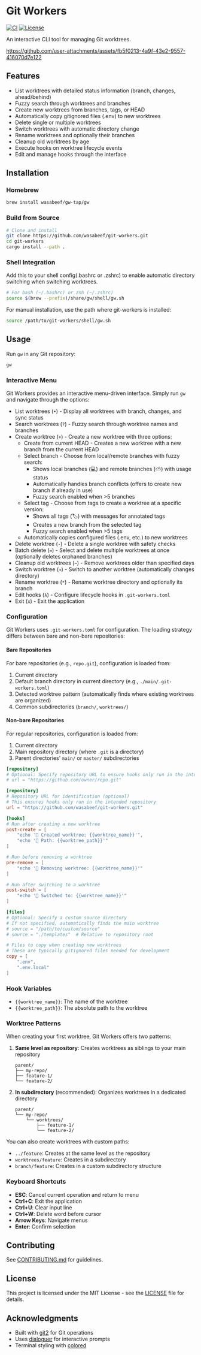 # Git Workers

[![CI](https://github.com/wasabeef/git-workers/actions/workflows/ci.yml/badge.svg)](https://github.com/wasabeef/git-workers/actions/workflows/ci.yml)
[![License](https://img.shields.io/badge/license-MIT-blue.svg)](LICENSE)

An interactive CLI tool for managing Git worktrees.

<https://github.com/user-attachments/assets/fb5f0213-4a9f-43e2-9557-416070d7e122>

## Features

- List worktrees with detailed status information (branch, changes, ahead/behind)
- Fuzzy search through worktrees and branches
- Create new worktrees from branches, tags, or HEAD
- Automatically copy gitignored files (.env) to new worktrees
- Delete single or multiple worktrees
- Switch worktrees with automatic directory change
- Rename worktrees and optionally their branches
- Cleanup old worktrees by age
- Execute hooks on worktree lifecycle events
- Edit and manage hooks through the interface

## Installation

### Homebrew

```bash
brew install wasabeef/gw-tap/gw
```

### Build from Source

```bash
# Clone and install
git clone https://github.com/wasabeef/git-workers.git
cd git-workers
cargo install --path .
```

### Shell Integration

Add this to your shell config(.bashrc or .zshrc) to enable automatic directory switching when switching worktrees.

```bash
# For bash (~/.bashrc) or zsh (~/.zshrc)
source $(brew --prefix)/share/gw/shell/gw.sh
```

For manual installation, use the path where git-workers is installed:

```bash
source /path/to/git-workers/shell/gw.sh
```

## Usage

Run `gw` in any Git repository:

```bash
gw
```

### Interactive Menu

Git Workers provides an interactive menu-driven interface. Simply run `gw` and navigate through the options:

- List worktrees (`•`) - Display all worktrees with branch, changes, and sync status
- Search worktrees (`?`) - Fuzzy search through worktree names and branches
- Create worktree (`+`) - Create a new worktree with three options:
  - Create from current HEAD - Creates a new worktree with a new branch from the current HEAD
  - Select branch - Choose from local/remote branches with fuzzy search:
    - Shows local branches (💻) and remote branches (⛅️) with usage status
    - Automatically handles branch conflicts (offers to create new branch if already in use)
    - Fuzzy search enabled when >5 branches
  - Select tag - Choose from tags to create a worktree at a specific version:
    - Shows all tags (🏷️) with messages for annotated tags
    - Creates a new branch from the selected tag
    - Fuzzy search enabled when >5 tags
  - Automatically copies configured files (.env, etc.) to new worktrees
- Delete worktree (`-`) - Delete a single worktree with safety checks
- Batch delete (`=`) - Select and delete multiple worktrees at once (optionally deletes orphaned branches)
- Cleanup old worktrees (`~`) - Remove worktrees older than specified days
- Switch worktree (`→`) - Switch to another worktree (automatically changes directory)
- Rename worktree (`*`) - Rename worktree directory and optionally its branch
- Edit hooks (`λ`) - Configure lifecycle hooks in `.git-workers.toml`
- Exit (`x`) - Exit the application

### Configuration

Git Workers uses `.git-workers.toml` for configuration. The loading strategy differs between bare and non-bare repositories:

#### Bare Repositories

For bare repositories (e.g., `repo.git`), configuration is loaded from:

1. Current directory
2. Default branch directory in current directory (e.g., `./main/.git-workers.toml`)
3. Detected worktree pattern (automatically finds where existing worktrees are organized)
4. Common subdirectories (`branch/`, `worktrees/`)

#### Non-bare Repositories

For regular repositories, configuration is loaded from:

1. Current directory
2. Main repository directory (where `.git` is a directory)
3. Parent directories' `main/` or `master/` subdirectories

```toml
[repository]
# Optional: Specify repository URL to ensure hooks only run in the intended repository
# url = "https://github.com/owner/repo.git"

[repository]
# Repository URL for identification (optional)
# This ensures hooks only run in the intended repository
url = "https://github.com/wasabeef/git-workers.git"

[hooks]
# Run after creating a new worktree
post-create = [
    "echo '🤖 Created worktree: {{worktree_name}}'",
    "echo '🤖 Path: {{worktree_path}}'"
]

# Run before removing a worktree
pre-remove = [
    "echo '🤖 Removing worktree: {{worktree_name}}'"
]

# Run after switching to a worktree
post-switch = [
    "echo '🤖 Switched to: {{worktree_name}}'"
]

[files]
# Optional: Specify a custom source directory
# If not specified, automatically finds the main worktree
# source = "/path/to/custom/source"
# source = "./templates"  # Relative to repository root

# Files to copy when creating new worktrees
# These are typically gitignored files needed for development
copy = [
    ".env",
    ".env.local"
]
```

### Hook Variables

- `{{worktree_name}}`: The name of the worktree
- `{{worktree_path}}`: The absolute path to the worktree

### Worktree Patterns

When creating your first worktree, Git Workers offers two patterns:

1. **Same level as repository**: Creates worktrees as siblings to your main repository

   ```
   parent/
   ├── my-repo/
   ├── feature-1/
   └── feature-2/
   ```

2. **In subdirectory** (recommended): Organizes worktrees in a dedicated directory

   ```
   parent/
   └── my-repo/
       └── worktrees/
           ├── feature-1/
           └── feature-2/
   ```

You can also create worktrees with custom paths:

- `../feature`: Creates at the same level as the repository
- `worktrees/feature`: Creates in a subdirectory
- `branch/feature`: Creates in a custom subdirectory structure

### Keyboard Shortcuts

- **ESC**: Cancel current operation and return to menu
- **Ctrl+C**: Exit the application
- **Ctrl+U**: Clear input line
- **Ctrl+W**: Delete word before cursor
- **Arrow Keys**: Navigate menus
- **Enter**: Confirm selection

## Contributing

See [CONTRIBUTING.md](CONTRIBUTING.md) for guidelines.

## License

This project is licensed under the MIT License - see the [LICENSE](LICENSE) file for details.

## Acknowledgments

- Built with [git2](https://github.com/rust-lang/git2-rs) for Git operations
- Uses [dialoguer](https://github.com/console-rs/dialoguer) for interactive prompts
- Terminal styling with [colored](https://github.com/colored-rs/colored)
